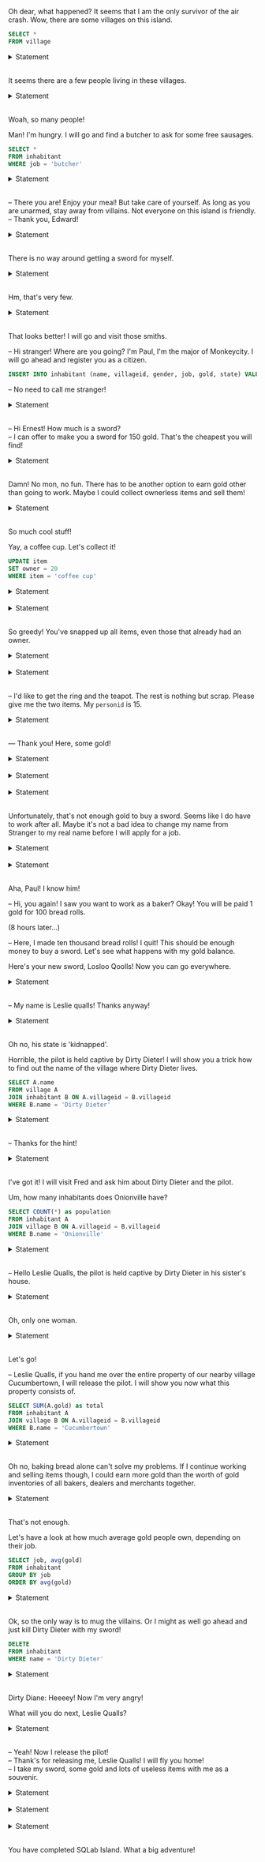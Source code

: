 
Oh dear, what happened? It seems that I am the only survivor of the air crash. Wow, there are some villages on this island.

```sql
SELECT *
FROM village
```

<details><summary>Statement</summary>Copy-paste the previous query. After the star `*`, add a comma and the given formula. Execute the complete query.<br><br>

<table>
    <thead>
        <tr>
            <th>villageid</th>
            <th>name</th>
            <th>chief</th>
            <th>hash</th>
            <th>token</th>
        </tr>
    </thead>
    <tbody>
        <tr>
            <td>1</td>
            <td>Monkeycity</td>
            <td>1</td>
            <td>537616450612</td>
            <td>279731784972193</td>
        </tr>
        <tr>
            <td>2</td>
            <td>Cucumbertown</td>
            <td>6</td>
            <td>506002862681</td>
            <td>279731784972193</td>
        </tr>
</table>
Total: 3 rows affected.

</details><br>


It seems there are a few people living in these villages.

<details><summary>Statement</summary>How can you see a list of all inhabitants?<br><br>

<table>
    <thead>
        <tr>
            <th>personid</th>
            <th>name</th>
            <th>villageid</th>
            <th>gender</th>
            <th>job</th>
            <th>gold</th>
            <th>state</th>
            <th>hash</th>
            <th>token</th>
        </tr>
    </thead>
    <tbody>
        <tr>
            <td>1</td>
            <td>Paul Bakerman</td>
            <td>1</td>
            <td>m</td>
            <td>baker</td>
            <td>850</td>
            <td>friendly</td>
            <td>667574576304</td>
            <td>128589543210724</td>
        </tr>
        <tr>
            <td>2</td>
            <td>Ernest Perry</td>
            <td>3</td>
            <td>m</td>
            <td>weaponsmith</td>
            <td>280</td>
            <td>friendly</td>
            <td>73993229357</td>
            <td>128589543210724</td>
        </tr>
</table>
Total: 19 rows affected.

</details><br>


Woah, so many people!

Man! I'm hungry. I will go and find a butcher to ask for some free sausages.

```sql
SELECT *
FROM inhabitant
WHERE job = 'butcher'
```

<details><summary>Statement</summary>Copy-paste the previous query, add the given formula, and execute it.<br><br>

<table>
    <thead>
        <tr>
            <th>personid</th>
            <th>name</th>
            <th>villageid</th>
            <th>gender</th>
            <th>job</th>
            <th>gold</th>
            <th>state</th>
            <th>hash</th>
            <th>token</th>
        </tr>
    </thead>
    <tbody>
        <tr>
            <td>6</td>
            <td>Gerry Slaughterer</td>
            <td>2</td>
            <td>m</td>
            <td>butcher</td>
            <td>4850</td>
            <td>evil</td>
            <td>872618219253</td>
            <td>280206676651511</td>
        </tr>
        <tr>
            <td>7</td>
            <td>Peter Slaughterer</td>
            <td>3</td>
            <td>m</td>
            <td>butcher</td>
            <td>3250</td>
            <td>evil</td>
            <td>648197551204</td>
            <td>280206676651511</td>
        </tr>
</table>
Total: 4 rows affected.

</details><br>


– There you are! Enjoy your meal! But take care of yourself. As long as you are unarmed, stay away from villains. Not everyone on this island is friendly.  
– Thank you, Edward!

<details><summary>Statement</summary>Okay, let's see who is friendly on this island...<br><br>

<table>
    <thead>
        <tr>
            <th>personid</th>
            <th>name</th>
            <th>villageid</th>
            <th>gender</th>
            <th>job</th>
            <th>gold</th>
            <th>state</th>
            <th>hash</th>
            <th>token</th>
        </tr>
    </thead>
    <tbody>
        <tr>
            <td>1</td>
            <td>Paul Bakerman</td>
            <td>1</td>
            <td>m</td>
            <td>baker</td>
            <td>850</td>
            <td>friendly</td>
            <td>667574576304</td>
            <td>49081739277115</td>
        </tr>
        <tr>
            <td>2</td>
            <td>Ernest Perry</td>
            <td>3</td>
            <td>m</td>
            <td>weaponsmith</td>
            <td>280</td>
            <td>friendly</td>
            <td>73993229357</td>
            <td>49081739277115</td>
        </tr>
</table>
Total: 11 rows affected.

</details><br>


There is no way around getting a sword for myself.

<details><summary>Statement</summary>Now try to find a friendly weaponsmith to forge you one.

_Tip._ You can combine predicates in the `WHERE` clause with `AND`.<br><br>

<table>
    <thead>
        <tr>
            <th>personid</th>
            <th>name</th>
            <th>villageid</th>
            <th>gender</th>
            <th>job</th>
            <th>gold</th>
            <th>state</th>
            <th>hash</th>
            <th>token</th>
        </tr>
    </thead>
    <tbody>
        <tr>
            <td>2</td>
            <td>Ernest Perry</td>
            <td>3</td>
            <td>m</td>
            <td>weaponsmith</td>
            <td>280</td>
            <td>friendly</td>
            <td>73993229357</td>
            <td>111903790755050</td>
        </tr>
</table>
Total: 1 row affected.

</details><br>


Hm, that's very few.

<details><summary>Statement</summary>Maybe other friendly smiths can help you out, e.g. a blacksmith.

_Tip._ Try out: job LIKE '%smith' to find all inhabitants whose job ends with 'smith' (% is a wildcard for any number of characters).<br><br>

<table>
    <thead>
        <tr>
            <th>personid</th>
            <th>name</th>
            <th>villageid</th>
            <th>gender</th>
            <th>job</th>
            <th>gold</th>
            <th>state</th>
            <th>hash</th>
            <th>token</th>
        </tr>
    </thead>
    <tbody>
        <tr>
            <td>2</td>
            <td>Ernest Perry</td>
            <td>3</td>
            <td>m</td>
            <td>weaponsmith</td>
            <td>280</td>
            <td>friendly</td>
            <td>73993229357</td>
            <td>71115866585707</td>
        </tr>
        <tr>
            <td>10</td>
            <td>Peter Drummer</td>
            <td>1</td>
            <td>m</td>
            <td>smith</td>
            <td>600</td>
            <td>friendly</td>
            <td>713565808545</td>
            <td>71115866585707</td>
        </tr>
</table>
Total: 3 rows affected.

</details><br>


That looks better! I will go and visit those smiths.

– Hi stranger! Where are you going? I'm Paul, I'm the major of Monkeycity. I will go ahead and register you as a citizen.

```sql
INSERT INTO inhabitant (name, villageid, gender, job, gold, state) VALUES ('Stranger', 1, '?', '?', 0, '?')
```

– No need to call me stranger!

<details><summary>Statement</summary>First, execute the `INSERT` statement. Then, look for your personid.

_Tip._ In former queries, the * stands for: all columns. Instead of the star, you can also address one or more columns (separated by a comma) and you will only get the columns you need.<br><br>

<table>
    <thead>
        <tr>
            <th>personid</th>
            <th>token</th>
        </tr>
    </thead>
    <tbody>
        <tr>
            <td>20</td>
            <td>29896704364823</td>
        </tr>
</table>
Total: 1 row affected.

</details><br>


– Hi Ernest! How much is a sword?  
– I can offer to make you a sword for 150 gold. That's the cheapest you will find!

<details><summary>Statement</summary>How much gold do you have?<br><br>

<table>
    <thead>
        <tr>
            <th>gold</th>
            <th>token</th>
        </tr>
    </thead>
    <tbody>
        <tr>
            <td>0</td>
            <td>7708171354493</td>
        </tr>
</table>
Total: 1 row affected.

</details><br>


Damn! No mon, no fun. There has to be another option to earn gold other than going to work. Maybe I could collect ownerless items and sell them!

<details><summary>Statement</summary>Make a list of all items that don't belong to anyone.

_Tip._ You can recognize ownerless items by: WHERE owner IS NULL<br><br>

<table>
    <thead>
        <tr>
            <th>item</th>
            <th>owner</th>
            <th>hash</th>
            <th>token</th>
        </tr>
    </thead>
    <tbody>
        <tr>
            <td>bucket</td>
            <td>None</td>
            <td>184436083777</td>
            <td>253789061748229</td>
        </tr>
        <tr>
            <td>carton</td>
            <td>None</td>
            <td>456410402076</td>
            <td>253789061748229</td>
        </tr>
</table>
Total: 6 rows affected.

</details><br>


So much cool stuff!

Yay, a coffee cup. Let's collect it!

```sql
UPDATE item
SET owner = 20
WHERE item = 'coffee cup'
```

<details><summary>Statement</summary>Execute the `UPDATE` statement, and check the `item` table afterwards.<br><br>

<table>
    <thead>
        <tr>
            <th>item</th>
            <th>owner</th>
            <th>hash</th>
            <th>token</th>
        </tr>
    </thead>
    <tbody>
        <tr>
            <td>bucket</td>
            <td>None</td>
            <td>184436083777</td>
            <td>107025105236366</td>
        </tr>
        <tr>
            <td>cane</td>
            <td>5</td>
            <td>11384476511</td>
            <td>107025105236366</td>
        </tr>
</table>
Total: 9 rows affected.

</details><br>




<details><summary>Statement</summary>Do you know a trick how to collect all the ownerless items? Afterwards, list all of the items you own.<br><br>

<table>
    <thead>
        <tr>
            <th>item</th>
            <th>token</th>
        </tr>
    </thead>
    <tbody>
        <tr>
            <td>bucket</td>
            <td>139744599079637</td>
        </tr>
        <tr>
            <td>carton</td>
            <td>139744599079637</td>
        </tr>
</table>
Total: 6 rows affected.

</details><br>


So greedy! You've snapped up all items, even those that already had an owner.

<details><summary>Statement</summary>Let's give them back to their rightful owners: the cane to 5, the hammer to 2 and the rope to 17. Afterwards, list all of the items you own.<br><br>

<table>
    <thead>
        <tr>
            <th>item</th>
            <th>token</th>
        </tr>
    </thead>
    <tbody>
        <tr>
            <td>bucket</td>
            <td>206054094742976</td>
        </tr>
        <tr>
            <td>carton</td>
            <td>206054094742976</td>
        </tr>
</table>
Total: 6 rows affected.

</details><br>




<details><summary>Statement</summary>Find a friendly inhabitant who is either a merchant or a dealer. Maybe they want to buy some of your items.<br><br>

<table>
    <thead>
        <tr>
            <th>personid</th>
            <th>name</th>
            <th>villageid</th>
            <th>gender</th>
            <th>job</th>
            <th>gold</th>
            <th>state</th>
            <th>hash</th>
            <th>token</th>
        </tr>
    </thead>
    <tbody>
        <tr>
            <td>4</td>
            <td>Carl Ox</td>
            <td>1</td>
            <td>m</td>
            <td>merchant</td>
            <td>250</td>
            <td>friendly</td>
            <td>843473717421</td>
            <td>166788243175236</td>
        </tr>
        <tr>
            <td>12</td>
            <td>Otto Alexander</td>
            <td>2</td>
            <td>m</td>
            <td>dealer</td>
            <td>680</td>
            <td>friendly</td>
            <td>371232179800</td>
            <td>166788243175236</td>
        </tr>
</table>
Total: 3 rows affected.

</details><br>


– I'd like to get the ring and the teapot. The rest is nothing but scrap. Please give me the two items. My `personid` is 15.

<details><summary>Statement</summary>Afterwards, check the items that she owns.<br><br>

<table>
    <thead>
        <tr>
            <th>item</th>
            <th>owner</th>
            <th>hash</th>
            <th>token</th>
        </tr>
    </thead>
    <tbody>
        <tr>
            <td>ring</td>
            <td>15</td>
            <td>972837695337</td>
            <td>261661938333343</td>
        </tr>
        <tr>
            <td>teapot</td>
            <td>15</td>
            <td>503611185415</td>
            <td>261661938333343</td>
        </tr>
</table>
Total: 2 rows affected.

</details><br>


— Thank you! Here, some gold!

<details><summary>Statement</summary>Transfer 120 from Helen's gold to yours, and then check the new amounts of your two rows.

_Tip._ SQL has no “transfer” operation. Use two `UPDATE` statements.<br><br>

<table>
    <thead>
        <tr>
            <th>name</th>
            <th>gold</th>
            <th>token</th>
        </tr>
    </thead>
    <tbody>
        <tr>
            <td>Helen Grasshead</td>
            <td>560</td>
            <td>34807888636366</td>
        </tr>
        <tr>
            <td>Stranger</td>
            <td>120</td>
            <td>34807888636366</td>
        </tr>
</table>
Total: 2 rows affected.

</details><br>




<details><summary>Statement</summary>You have correctly updated Helen's gold. Now update yours.<br><br>

<table>
    <thead>
        <tr>
            <th>name</th>
            <th>gold</th>
            <th>token</th>
        </tr>
    </thead>
    <tbody>
        <tr>
            <td>Helen Grasshead</td>
            <td>680</td>
            <td>36876251558115</td>
        </tr>
        <tr>
            <td>Stranger</td>
            <td>240</td>
            <td>36876251558115</td>
        </tr>
</table>
Total: 2 rows affected.

</details><br>




<details><summary>Statement</summary>You have correctly updated your gold. Now update Helen's.<br><br>

<table>
    <thead>
        <tr>
            <th>name</th>
            <th>gold</th>
            <th>token</th>
        </tr>
    </thead>
    <tbody>
        <tr>
            <td>Helen Grasshead</td>
            <td>560</td>
            <td>11246510018033</td>
        </tr>
        <tr>
            <td>Stranger</td>
            <td>240</td>
            <td>11246510018033</td>
        </tr>
</table>
Total: 2 rows affected.

</details><br>


Unfortunately, that's not enough gold to buy a sword. Seems like I do have to work after all. Maybe it's not a bad idea to change my name from Stranger to my real name before I will apply for a job.

<details><summary>Statement</summary>Update your name to 'Leslie Qualls' and show the updated row.<br><br>

<table>
    <thead>
        <tr>
            <th>personid</th>
            <th>name</th>
            <th>villageid</th>
            <th>gender</th>
            <th>job</th>
            <th>gold</th>
            <th>state</th>
            <th>hash</th>
            <th>token</th>
        </tr>
    </thead>
    <tbody>
        <tr>
            <td>20</td>
            <td>Leslie Qualls</td>
            <td>1</td>
            <td>?</td>
            <td>?</td>
            <td>240</td>
            <td>?</td>
            <td>168889591841</td>
            <td>17809976537863</td>
        </tr>
</table>
Total: 1 row affected.

</details><br>




<details><summary>Statement</summary>Since baking is one of your hobbies, why not find a baker who you can work for?

_Tip._ List all bakers and use `ORDER BY` gold to sort the results. `ORDER BY` gold `DESC` is even better because then the richest baker is on top.<br><br>

<table>
    <thead>
        <tr>
            <th>personid</th>
            <th>name</th>
            <th>villageid</th>
            <th>gender</th>
            <th>job</th>
            <th>gold</th>
            <th>state</th>
            <th>hash</th>
            <th>token</th>
        </tr>
    </thead>
    <tbody>
        <tr>
            <td>1</td>
            <td>Paul Bakerman</td>
            <td>1</td>
            <td>m</td>
            <td>baker</td>
            <td>850</td>
            <td>friendly</td>
            <td>667574576304</td>
            <td>34285849060426</td>
        </tr>
        <tr>
            <td>9</td>
            <td>Tiffany Drummer</td>
            <td>1</td>
            <td>f</td>
            <td>baker</td>
            <td>550</td>
            <td>evil</td>
            <td>434738589188</td>
            <td>34285849060426</td>
        </tr>
</table>
Total: 3 rows affected.

</details><br>


Aha, Paul! I know him!

– Hi, you again! I saw you want to work as a baker? Okay! You will be paid 1 gold for 100 bread rolls.

(8 hours later...)

– Here, I made ten thousand bread rolls! I quit! This should be enough money to buy a sword. Let's see what happens with my gold balance.

Here's your new sword, Losloo Qoolls! Now you can go everywhere.

<details><summary>Statement</summary>Transfer your salary (100) from Paul's gold to yours, and substract the price of the sword (150). Then, display your gold balance.<br><br>

<table>
    <thead>
        <tr>
            <th>gold</th>
            <th>token</th>
        </tr>
    </thead>
    <tbody>
        <tr>
            <td>190</td>
            <td>156346887286586</td>
        </tr>
</table>
Total: 1 row affected.

</details><br>


– My name is Leslie qualls! Thanks anyway!

<details><summary>Statement</summary>Is there a pilot on this island by any chance? He could fly you home.<br><br>

<table>
    <thead>
        <tr>
            <th>personid</th>
            <th>name</th>
            <th>villageid</th>
            <th>gender</th>
            <th>job</th>
            <th>gold</th>
            <th>state</th>
            <th>hash</th>
            <th>token</th>
        </tr>
    </thead>
    <tbody>
        <tr>
            <td>8</td>
            <td>Arthur Tailor</td>
            <td>2</td>
            <td>m</td>
            <td>pilot</td>
            <td>490</td>
            <td>kidnapped</td>
            <td>823379478192</td>
            <td>229615318980909</td>
        </tr>
</table>
Total: 1 row affected.

</details><br>


Oh no, his state is 'kidnapped'.

Horrible, the pilot is held captive by Dirty Dieter! I will show you a trick how to find out the name of the village where Dirty Dieter lives.

```sql
SELECT A.name
FROM village A
JOIN inhabitant B ON A.villageid = B.villageid
WHERE B.name = 'Dirty Dieter'
```

<details><summary>Statement</summary>Copy-paste the previous query, add the given formula, and execute it.<br><br>

<table>
    <thead>
        <tr>
            <th>name</th>
            <th>token</th>
        </tr>
    </thead>
    <tbody>
        <tr>
            <td>Onionville</td>
            <td>256975312978711</td>
        </tr>
</table>
Total: 1 row affected.

</details><br>


– Thanks for the hint!

<details><summary>Statement</summary>Use the join to find out the chief's name of the village Onionville.

_Tip._ In the column `chief` in the village table, the `personid` of the chief is stored.<br><br>

<table>
    <thead>
        <tr>
            <th>name</th>
            <th>token</th>
        </tr>
    </thead>
    <tbody>
        <tr>
            <td>Fred Dix</td>
            <td>240365303417698</td>
        </tr>
</table>
Total: 1 row affected.

</details><br>


I've got it! I will visit Fred and ask him about Dirty Dieter and the pilot.

Um, how many inhabitants does Onionville have?

```sql
SELECT COUNT(*) as population
FROM inhabitant A
JOIN village B ON A.villageid = B.villageid
WHERE B.name = 'Onionville'
```

<details><summary>Statement</summary>Copy-paste the previous query, add the given formula, and execute it.<br><br>

<table>
    <thead>
        <tr>
            <th>population</th>
            <th>token</th>
        </tr>
    </thead>
    <tbody>
        <tr>
            <td>8</td>
            <td>233051995253998</td>
        </tr>
</table>
Total: 1 row affected.

</details><br>


– Hello Leslie Qualls, the pilot is held captive by Dirty Dieter in his sister's house.

<details><summary>Statement</summary>Shall I tell you how many women there are in Onionville? Nah, you can figure it out by yourself!

_Tip._ Women show up as gender = 'f'.<br><br>

<table>
    <thead>
        <tr>
            <th>women</th>
            <th>token</th>
        </tr>
    </thead>
    <tbody>
        <tr>
            <td>1</td>
            <td>41535988500868</td>
        </tr>
</table>
Total: 1 row affected.

</details><br>


Oh, only one woman.

<details><summary>Statement</summary>What's her name?<br><br>

<table>
    <thead>
        <tr>
            <th>name</th>
            <th>token</th>
        </tr>
    </thead>
    <tbody>
        <tr>
            <td>Dirty Diane</td>
            <td>124493698100759</td>
        </tr>
</table>
Total: 1 row affected.

</details><br>


Let's go!

– Leslie Qualls, if you hand me over the entire property of our nearby village Cucumbertown, I will release the pilot. I will show you now what this property consists of.

```sql
SELECT SUM(A.gold) as total
FROM inhabitant A
JOIN village B ON A.villageid = B.villageid
WHERE B.name = 'Cucumbertown'
```

<details><summary>Statement</summary>Copy-paste the previous query, add the given formula, and execute it.<br><br>

<table>
    <thead>
        <tr>
            <th>total</th>
            <th>token</th>
        </tr>
    </thead>
    <tbody>
        <tr>
            <td>8860</td>
            <td>157771240628108</td>
        </tr>
</table>
Total: 1 row affected.

</details><br>


Oh no, baking bread alone can't solve my problems. If I continue working and selling items though, I could earn more gold than the worth of gold inventories of all bakers, dealers and merchants together.

<details><summary>Statement</summary>Sum the gold of all these people.<br><br>

<table>
    <thead>
        <tr>
            <th>total</th>
            <th>token</th>
        </tr>
    </thead>
    <tbody>
        <tr>
            <td>3910</td>
            <td>205678511338701</td>
        </tr>
</table>
Total: 1 row affected.

</details><br>


That's not enough.

Let's have a look at how much average gold people own, depending on their job.

```sql
SELECT job, avg(gold)
FROM inhabitant
GROUP BY job
ORDER BY avg(gold)
```

<details><summary>Statement</summary>Copy-paste the previous query, add the given formula, and execute it.<br><br>

<table>
    <thead>
        <tr>
            <th>job</th>
            <th>average</th>
            <th>token</th>
        </tr>
    </thead>
    <tbody>
        <tr>
            <td>farmer</td>
            <td>10.0000</td>
            <td>227531204698033</td>
        </tr>
        <tr>
            <td>?</td>
            <td>190.0000</td>
            <td>227531204698033</td>
        </tr>
</table>
Total: 11 rows affected.

</details><br>


Ok, so the only way is to mug the villains. Or I might as well go ahead and just kill Dirty Dieter with my sword!

```sql
DELETE
FROM inhabitant
WHERE name = 'Dirty Dieter'
```

<details><summary>Statement</summary>Execute the previous statement. Which item is now ownerless?<br><br>

<table>
    <thead>
        <tr>
            <th>item</th>
            <th>token</th>
        </tr>
    </thead>
    <tbody>
        <tr>
            <td>cane</td>
            <td>193619246200652</td>
        </tr>
</table>
Total: 1 row affected.

</details><br>


Dirty Diane: Heeeey! Now I'm very angry!

What will you do next, Leslie Qualls?

<details><summary>Statement</summary>Delete Dirty Diane, and show the remaining inhabitants of Onionville (villageid 3).<br><br>

<table>
    <thead>
        <tr>
            <th>personid</th>
            <th>name</th>
            <th>villageid</th>
            <th>gender</th>
            <th>job</th>
            <th>gold</th>
            <th>state</th>
            <th>hash</th>
            <th>token</th>
        </tr>
    </thead>
    <tbody>
        <tr>
            <td>2</td>
            <td>Ernest Perry</td>
            <td>3</td>
            <td>m</td>
            <td>weaponsmith</td>
            <td>280</td>
            <td>friendly</td>
            <td>73993229357</td>
            <td>60167643205863</td>
        </tr>
        <tr>
            <td>7</td>
            <td>Peter Slaughterer</td>
            <td>3</td>
            <td>m</td>
            <td>butcher</td>
            <td>3250</td>
            <td>evil</td>
            <td>648197551204</td>
            <td>60167643205863</td>
        </tr>
</table>
Total: 6 rows affected.

</details><br>


– Yeah! Now I release the pilot!<br>
– Thank's for releasing me, Leslie Qualls! I will fly you home!<br>
– I take my sword, some gold and lots of useless items with me as a souvenir.

<details><summary>Statement</summary>Change the pilot's status to 'friendly', your own status to 'emigrated', and show the table `inhabitant`.<br><br>

<table>
    <thead>
        <tr>
            <th>personid</th>
            <th>name</th>
            <th>villageid</th>
            <th>gender</th>
            <th>job</th>
            <th>gold</th>
            <th>state</th>
            <th>hash</th>
            <th>token</th>
        </tr>
    </thead>
    <tbody>
        <tr>
            <td>1</td>
            <td>Paul Bakerman</td>
            <td>1</td>
            <td>m</td>
            <td>baker</td>
            <td>750</td>
            <td>friendly</td>
            <td>221738647112</td>
            <td>214187513069315</td>
        </tr>
        <tr>
            <td>2</td>
            <td>Ernest Perry</td>
            <td>3</td>
            <td>m</td>
            <td>weaponsmith</td>
            <td>280</td>
            <td>friendly</td>
            <td>73993229357</td>
            <td>214187513069315</td>
        </tr>
</table>
Total: 18 rows affected.

</details><br>




<details><summary>Statement</summary>You have correctly updated the pilot's status. Now update yours to 'emigrated', and show the table `inhabitant`.<br><br>

<table>
    <thead>
        <tr>
            <th>personid</th>
            <th>name</th>
            <th>villageid</th>
            <th>gender</th>
            <th>job</th>
            <th>gold</th>
            <th>state</th>
            <th>hash</th>
            <th>token</th>
        </tr>
    </thead>
    <tbody>
        <tr>
            <td>1</td>
            <td>Paul Bakerman</td>
            <td>1</td>
            <td>m</td>
            <td>baker</td>
            <td>750</td>
            <td>friendly</td>
            <td>221738647112</td>
            <td>255276062128450</td>
        </tr>
        <tr>
            <td>2</td>
            <td>Ernest Perry</td>
            <td>3</td>
            <td>m</td>
            <td>weaponsmith</td>
            <td>280</td>
            <td>friendly</td>
            <td>73993229357</td>
            <td>255276062128450</td>
        </tr>
</table>
Total: 18 rows affected.

</details><br>




<details><summary>Statement</summary>You have correctly updated your status. Now update the pilot's state to 'friendly', and show the table `inhabitant`.<br><br>

<table>
    <thead>
        <tr>
            <th>personid</th>
            <th>name</th>
            <th>villageid</th>
            <th>gender</th>
            <th>job</th>
            <th>gold</th>
            <th>state</th>
            <th>hash</th>
            <th>token</th>
        </tr>
    </thead>
    <tbody>
        <tr>
            <td>1</td>
            <td>Paul Bakerman</td>
            <td>1</td>
            <td>m</td>
            <td>baker</td>
            <td>750</td>
            <td>friendly</td>
            <td>221738647112</td>
            <td>148646393118578</td>
        </tr>
        <tr>
            <td>2</td>
            <td>Ernest Perry</td>
            <td>3</td>
            <td>m</td>
            <td>weaponsmith</td>
            <td>280</td>
            <td>friendly</td>
            <td>73993229357</td>
            <td>148646393118578</td>
        </tr>
</table>
Total: 18 rows affected.

</details><br>


You have completed SQLab Island. What a big adventure!

